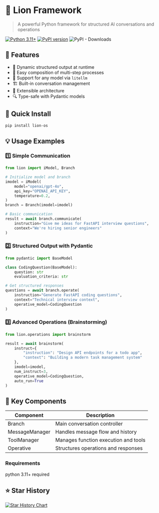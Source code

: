 # 🦁 Lion Framework

> A powerful Python framework for structured AI conversations and operations

[![Python 3.11+](https://img.shields.io/badge/python-3.11+-blue.svg)](https://www.python.org/downloads/)
[![PyPI version](https://badge.fury.io/py/lion-os.svg)](https://badge.fury.io/py/lion-os)
![PyPI - Downloads](https://img.shields.io/pypi/dm/lion-os?color=blue)

## 🌟 Features

- 🎯 Dynamic structured output at runtime
- 🔄 Easy composition of multi-step processes
- 🤖 Support for any model via `litellm`
- 🏗️ Built-in conversation management
- 🧩 Extensible architecture
- 🔍 Type-safe with Pydantic models

## 🚀 Quick Install

```bash
pip install lion-os
```

## 💡 Usage Examples

### 1️⃣ Simple Communication

```python
from lion import iModel, Branch

# Initialize model and branch
imodel = iModel(
    model="openai/gpt-4o",
    api_key="OPENAI_API_KEY",
    temperature=0.2,
)
branch = Branch(imodel=imodel)

# Basic communication
result = await branch.communicate(
    instruction="Give me ideas for FastAPI interview questions",
    context="We're hiring senior engineers"
)
```

### 2️⃣ Structured Output with Pydantic

```python
from pydantic import BaseModel

class CodingQuestion(BaseModel):
    question: str
    evaluation_criteria: str

# Get structured responses
questions = await branch.operate(
    instruction="Generate FastAPI coding questions",
    context="Technical interview context",
    operative_model=CodingQuestion
)
```

### 3️⃣ Advanced Operations (Brainstorming)

```python
from lion.operations import brainstorm

result = await brainstorm(
    instruct={
        "instruction": "Design API endpoints for a todo app",
        "context": "Building a modern task management system"
    },
    imodel=imodel,
    num_instruct=3,
    operative_model=CodingQuestion,
    auto_run=True
)
```

## 🎯 Key Components

| Component | Description |
|-----------|-------------|
| Branch | Main conversation controller |
| MessageManager | Handles message flow and history |
| ToolManager | Manages function execution and tools |
| Operative | Structures operations and responses |


### Requirements

python 3.11+ required

## ⭐ Star History

[![Star History Chart](https://api.star-history.com/svg?repos=lion-agi/lion-os&type=Date)](https://star-history.com/#ohdearquant/lion-os)
